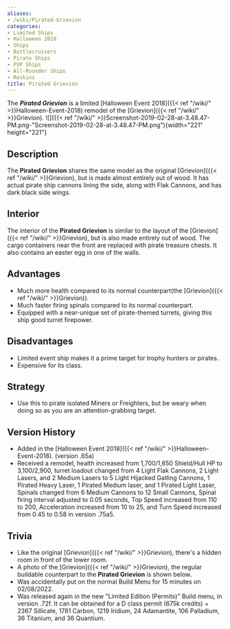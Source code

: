 ```yaml
---
aliases:
- /wiki/Pirated-Grievion
categories:
- Limited Ships
- Halloween 2018
- Ships
- Battlecruisers
- Pirate Ships
- PVP Ships
- All-Rounder Ships
- Reskins
title: Pirated Grievion
---
```


The **_Pirated Grievion_** is a limited [Halloween Event 2018]({{< ref "/wiki/" >}}Halloween-Event-2018) remodel of the [Grievion]({{< ref "/wiki/" >}}Grievion). ![]({{< ref "/wiki/" >}}Screenshot-2019-02-28-at-3.48.47-PM.png-"Screenshot-2019-02-28-at-3.48.47-PM.png"){width="221" height="221"}

## Description

The **Pirated Grievion** shares the same model as the original [Grievion]({{< ref "/wiki/" >}}Grievion), but is made almost entirely out of wood. It has actual pirate ship cannons lining the side, along with Flak Cannons, and has dark black side wings.

## Interior

The interior of the **Pirated Grievion** is similar to the layout of the [Grievion]({{< ref "/wiki/" >}}Grievion), but is also made entirely out of wood. The cargo containers near the front are replaced with pirate treasure chests. It also contains an easter egg in one of the walls.

## Advantages

- Much more health compared to its normal counterpart(the [Grievion]({{< ref "/wiki/" >}}Grievion)).
- Much faster firing spinals compared to its normal counterpart.
- Equipped with a near-unique set of pirate-themed turrets, giving this ship good turret firepower.

## Disadvantages

- Limited event ship makes it a prime target for trophy hunters or pirates.
- Expensive for its class.

## Strategy

- Use this to pirate isolated Miners or Freighters, but be weary when doing so as you are an attention-grabbing target.

## Version History 

- Added in the [Halloween Event 2018]({{< ref "/wiki/" >}}Halloween-Event-2018). (version .65a)
- Received a remodel, health increased from 1,700/1,650 Shield/Hull HP to 3,100/2,900, turret loadout changed from 4 Light Flak Cannons, 2 Light Lasers, and 2 Medium Lasers to 5 Light Hijacked Gatling Cannons, 1 Pirated Heavy Laser, 1 Pirated Medium laser, and 1 Pirated Light Laser, Spinals changed from 6 Medium Cannons to 12 Small Cannons, Spinal firing interval adjusted to 0.05 seconds, Top Speed increased from 110 to 200, Acceleration increased from 10 to 25, and Turn Speed increased from 0.45 to 0.58 in version .75a5.

## Trivia

- Like the original [Grievion]({{< ref "/wiki/" >}}Grievion), there's a hidden room in front of the lower room.
- A photo of the [Grievion]({{< ref "/wiki/" >}}Grievion), the regular buildable counterpart to the **Pirated Grievion** is shown below.
- Was accidentally put on the normal Build Menu for 15 minutes on 02/08/2022.
- Was released again in the new "Limited Edition (Permits)" Build menu, in version .72f. It can be obtained for a D class permit (675k credits) + 2367 Sillicate, 1781 Carbon, 1219 Iridium, 24 Adamantite, 106 Palladium, 36 Titanium, and 36 Quantium.